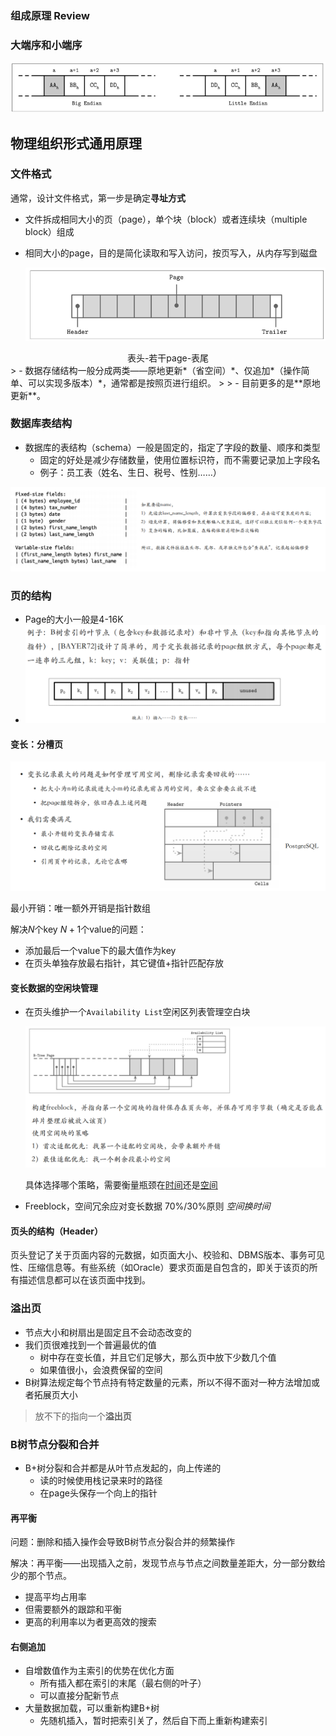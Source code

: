 ### 组成原理 Review

### 大端序和小端序

![image-20240401140935719](image-20240401140935719.png)

## 物理组织形式通用原理

### 文件格式

通常，设计文件格式，第⼀步是确定**寻址方式**

- 文件拆成相同大小的页（page），单个块（block）或者连续块（multiple block）组成

- 相同大小的page，目的是简化读取和写入访问，按页写入，从内存写到磁盘

  ![image-20240401141817533](image-20240401141817533.png)

<center>表头-若干page-表尾</center>
> - 数据存储结构一般分成两类——原地更新*（省空间）*、仅追加*（操作简单、可以实现多版本）*，通常都是按照页进行组织。
>
> - 目前更多的是**原地更新**。

### 数据库表结构

- 数据库的表结构（schema）⼀般是固定的，指定了字段的数量、顺序和类型
  - 固定的好处是减少存储数量，使用位置标识符，而不需要记录加上字段名
  - 例子：员工表（姓名、生日、税号、性别……）

![image-20240401142856731](image-20240401142856731.png)

### 页的结构

- Page的大小一般是4-16K
- ![image-20240401142930816](image-20240401142930816.png)

#### 变长：分槽页

![image-20240401143530183](image-20240401143530183.png)

最小开销：唯一额外开销是指针数组

解决$N$个key $N+1$个value的问题：

- 添加最后一个value下的最大值作为key
- 在页头单独存放最右指针，其它键值+指针匹配存放

#### 变长数据的空闲块管理

- 在页头维护一个`Availability List`空闲区列表管理空白块

  ![image-20240401144735192](image-20240401144735192.png)

  具体选择哪个策略，需要衡量瓶颈在<u>时间</u>还是<u>空间</u>

- Freeblock，空间冗余应对变长数据 70%/30%原则 *空间换时间*

#### 页头的结构（Header）

页头登记了关于页面内容的元数据，如页面大小、校验和、DBMS版本、事务可见性、压缩信息等。有些系统（如Oracle）要求页面是自包含的，即关于该页的所有描述信息都可以在该页面中找到。

### 溢出页

- 节点大小和树扇出是固定且不会动态改变的
- 我们页很难找到一个普遍最优的值
  - 树中存在变长值，并且它们足够大，那么页中放下少数几个值
  - 如果值很小，会浪费保留的空间
- B树算法规定每个节点持有特定数量的元素，所以不得不面对一种方法增加或者拓展页大小

> 放不下的指向一个**溢出页**

### B树节点分裂和合并

- B+树分裂和合并都是从叶节点发起的，向上传递的
  - 读的时候使用栈记录来时的路径
  - 在page头保存一个向上的指针

#### 再平衡

问题：删除和插入操作会导致B树节点分裂合并的频繁操作

解决：再平衡——出现插入之前，发现节点与节点之间数量差距大，分一部分数给少的那个节点。

- 提高平均占用率
- 但需要额外的跟踪和平衡
- 更高的利用率以为者更高效的搜索

#### 右侧追加

- 自增数值作为主索引的优势在优化方面
  - 所有插入都在索引的末尾（最右侧的叶子）
  - 可以直接分配新节点
- 大量数据加载，可以重新构建B+树
  - 先随机插入，暂时把索引关了，然后自下而上重新构建索引